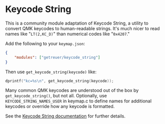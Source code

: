 # Keycode String

This is a community module adaptation of Keycode String, a utility to convert
QMK keycodes to human-readable strings. It's much nicer to read names like
"`LT(2,KC_D)`" than numerical codes like "`0x4207`."

Add the following to your `keymap.json`:

```json
{
    "modules": ["getreuer/keycode_string"]
}
```

Then use `get_keycode_string(keycode)` like:

```c
dprintf("kc=%s\n", get_keycode_string(keycode));
```

Many common QMK keycodes are understood out of the box by
`get_keycode_string()`, but not all. Optionally, use `KEYCODE_STRING_NAMES_USER`
in keymap.c to define names for additional keycodes or override how any keycode
is formatted.

See the [Keycode String
documentation](https://getreuer.info/posts/keyboards/keycode-string) for further
details.

